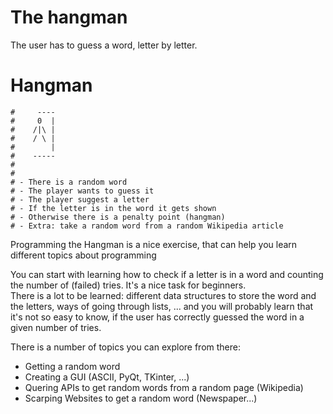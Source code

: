 # The hangman

The user has to guess a word, letter by letter.

# Hangman

```
#     ----
#     0  |
#    /|\ |
#    / \ |
#        |
#    -----
#
#
# - There is a random word
# - The player wants to guess it
# - The player suggest a letter
# - If the letter is in the word it gets shown
# - Otherwise there is a penalty point (hangman)
# - Extra: take a random word from a random Wikipedia article
```

Programming the Hangman is a nice exercise, that can help you learn different topics about programming

You can start with learning how to check if a letter is in a word and counting the number of (failed) tries. It's a nice task for beginners.  
There is a lot to be learned: different data structures to store the word and the letters, ways of going through lists, ... and you will probably learn that it's not so easy to know, if the user has correctly guessed the word in a given number of tries.

There is a number of topics you can explore from there:

- Getting a random word
- Creating a GUI (ASCII, PyQt, TKinter, ...)
- Quering APIs to get random words from a random page (Wikipedia)
- Scarping Websites to get a random word (Newspaper...)
